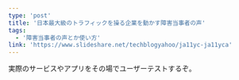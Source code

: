 ```yaml
---
type: 'post'
title: '日本最大級のトラフィックを操る企業を動かす障害当事者の声'
tags:
  - '障害当事者の声とか使い方'
link: 'https://www.slideshare.net/techblogyahoo/ja11yc-ja11yca'
---
```

実際のサービスやアプリをその場でユーザーテストするぞ。
